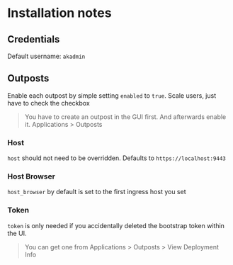 # Installation notes

## Credentials

Default username: `akadmin`

## Outposts

Enable each outpost by simple setting `enabled` to `true`.
Scale users, just have to check the checkbox

> You have to create an outpost in the GUI first.
> And afterwards enable it.
> Applications > Outposts

### Host

`host` should not need to be overridden. Defaults to `https://localhost:9443`

### Host Browser

`host_browser` by default is set to the first ingress host you set

### Token

`token` is only needed if you accidentally deleted the bootstrap token within the UI.

> You can get one from Applications > Outposts > View Deployment Info
